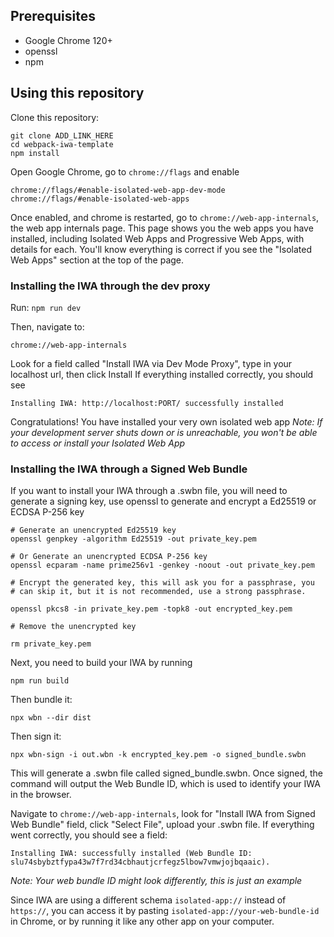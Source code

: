 ## Prerequisites

- Google Chrome 120+
- openssl
- npm

## Using this repository

Clone this repository:

    git clone ADD_LINK_HERE
    cd webpack-iwa-template
    npm install

Open Google Chrome, go to `chrome://flags` and enable

    chrome://flags/#enable-isolated-web-app-dev-mode
    chrome://flags/#enable-isolated-web-apps

Once enabled, and chrome is restarted, go to `chrome://web-app-internals`, the web app internals page. This page shows you the web apps you have installed, including Isolated Web Apps and Progressive Web Apps, with details for each.
You'll know everything is correct if you see the "Isolated Web Apps" section at the top of the page.

### Installing the IWA through the dev proxy

Run:
`npm run dev`

Then, navigate to:

    chrome://web-app-internals

Look for a field called "Install IWA via Dev Mode Proxy", type in your localhost url, then click Install
If everything installed correctly, you should see

    Installing IWA: http://localhost:PORT/ successfully installed

Congratulations! You have installed your very own isolated web app
_Note: If your development server shuts down or is unreachable, you won't be able to access or install your Isolated Web App_

### Installing the IWA through a Signed Web Bundle

If you want to install your IWA through a .swbn file, you will need to generate a signing key, use openssl to generate and encrypt a Ed25519 or ECDSA P-256 key

    # Generate an unencrypted Ed25519 key
    openssl genpkey -algorithm Ed25519 -out private_key.pem

    # Or Generate an unencrypted ECDSA P-256 key
    openssl ecparam -name prime256v1 -genkey -noout -out private_key.pem

    # Encrypt the generated key, this will ask you for a passphrase, you
    # can skip it, but it is not recommended, use a strong passphrase.

    openssl pkcs8 -in private_key.pem -topk8 -out encrypted_key.pem

    # Remove the unencrypted key

    rm private_key.pem

Next, you need to build your IWA by running

    npm run build

Then bundle it:

    npx wbn --dir dist

Then sign it:

    npx wbn-sign -i out.wbn -k encrypted_key.pem -o signed_bundle.swbn

This will generate a .swbn file called signed_bundle.swbn.
Once signed, the command will output the Web Bundle ID, which is used to identify your IWA in the browser.

Navigate to `chrome://web-app-internals`, look for "Install IWA from Signed Web Bundle" field, click "Select File", upload your .swbn file.
If everything went correctly, you should see a field:

    Installing IWA: successfully installed (Web Bundle ID: slu74sbybztfypa43w7f7rd34cbhautjcrfegz5lbow7vmwjojbqaaic).

_Note: Your web bundle ID might look differently, this is just an example_

Since IWA are using a different schema `isolated-app://` instead of `https://`, you can access it by pasting `isolated-app://your-web-bundle-id` in Chrome, or by running it like any other app on your computer.